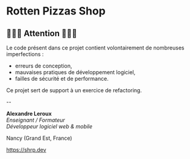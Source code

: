# Rotten Pizzas Shop

## 🚨🚨🚨 Attention 🚨🚨🚨

Le code présent dans ce projet contient volontairement de nombreuses imperfections :

- erreurs de conception,
- mauvaises pratiques de développement logiciel,
- failles de sécurité et de performance.

Ce projet sert de support à un exercice de refactoring.

--

__Alexandre Leroux__  
_Enseignant / Formateur_  
_Développeur logiciel web & mobile_

Nancy (Grand Est, France)

<https://shrp.dev>
